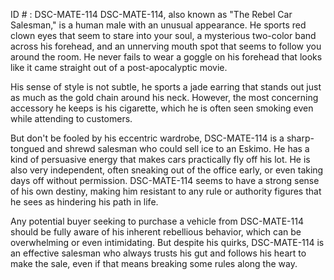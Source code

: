ID # : DSC-MATE-114
DSC-MATE-114, also known as "The Rebel Car Salesman," is a human male with an unusual appearance. He sports red clown eyes that seem to stare into your soul, a mysterious two-color band across his forehead, and an unnerving mouth spot that seems to follow you around the room. He never fails to wear a goggle on his forehead that looks like it came straight out of a post-apocalyptic movie. 

His sense of style is not subtle, he sports a jade earring that stands out just as much as the gold chain around his neck. However, the most concerning accessory he keeps is his cigarette, which he is often seen smoking even while attending to customers. 

But don't be fooled by his eccentric wardrobe, DSC-MATE-114 is a sharp-tongued and shrewd salesman who could sell ice to an Eskimo. He has a kind of persuasive energy that makes cars practically fly off his lot. He is also very independent, often sneaking out of the office early, or even taking days off without permission. DSC-MATE-114 seems to have a strong sense of his own destiny, making him resistant to any rule or authority figures that he sees as hindering his path in life. 

Any potential buyer seeking to purchase a vehicle from DSC-MATE-114 should be fully aware of his inherent rebellious behavior, which can be overwhelming or even intimidating. But despite his quirks, DSC-MATE-114 is an effective salesman who always trusts his gut and follows his heart to make the sale, even if that means breaking some rules along the way.